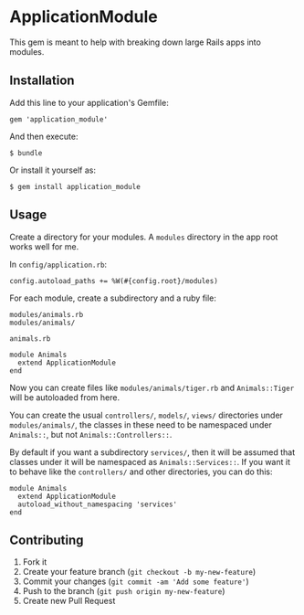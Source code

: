 # ApplicationModule

This gem is meant to help with breaking down large Rails apps into modules.

## Installation

Add this line to your application's Gemfile:

    gem 'application_module'

And then execute:

    $ bundle

Or install it yourself as:

    $ gem install application_module

## Usage

Create a directory for your modules. A `modules` directory in the app
root works well for me.

In `config/application.rb`:

    config.autoload_paths += %W(#{config.root}/modules)

For each module, create a subdirectory and a ruby file:

    modules/animals.rb
    modules/animals/

`animals.rb`

    module Animals
      extend ApplicationModule
    end

Now you can create files like `modules/animals/tiger.rb` and
`Animals::Tiger` will be autoloaded from here.

You can create the usual `controllers/`, `models/`, `views/`
directories under `modules/animals/`, the classes in these need to be
namespaced under `Animals::`, but not
`Animals::Controllers::`.

By default if you want a subdirectory `services/`, then it will be
assumed that classes under it will be namespaced as
`Animals::Services::`. If you want it to behave like the
`controllers/` and other directories, you can do this:

    module Animals
      extend ApplicationModule
      autoload_without_namespacing 'services'
    end


## Contributing

1. Fork it
2. Create your feature branch (`git checkout -b my-new-feature`)
3. Commit your changes (`git commit -am 'Add some feature'`)
4. Push to the branch (`git push origin my-new-feature`)
5. Create new Pull Request

